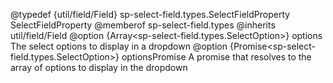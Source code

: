 
@typedef {util/field/Field} sp-select-field.types.SelectFieldProperty SelectFieldProperty
@memberof sp-select-field.types
@inherits util/field/Field
@option {Array<sp-select-field.types.SelectOption>} options The select options to display in a dropdown
@option {Promise<sp-select-field.types.SelectOption>} optionsPromise A promise that resolves to the array of options to display in the dropdown
